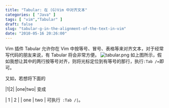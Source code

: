 ```yaml
---
title: "Tabular: 在 (G)Vim 中对齐文本"
categories: [ "Java" ]
tags: [ "vim","Tabular" ]
draft: false
slug: "tabular-g-in-the-alignment-of-the-text-in-vim"
date: "2010-05-16 20:26:00"
---
```


Vim 插件 Tabular 允许你在 Vim 中按等号、冒号、表格等来对齐文本，对于经常写代码的朋友来说，有 Tabular 将会非常方便。
![tabular.png][1]
如上图所示，假如我想让其中的两行按等号对齐，则将光标定位到有等号的那行，执行` :Tab /= `即可。


<!--more-->


又如，若想将下面的

|1|2|
|one|two|
变成

| 1   | 2   |
| one | two |
可执行` :Tab /|`。


  [1]: https://imgs.gnux.cn/usr/uploads/2015/05/3165461514.png